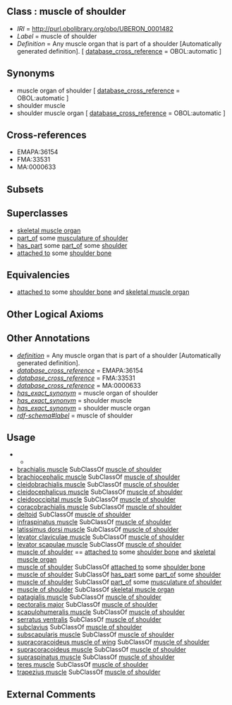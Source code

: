 
## Class : muscle of shoulder

 * *IRI* = http://purl.obolibrary.org/obo/UBERON_0001482
 * *Label* = muscle of shoulder
 * *Definition* = Any muscle organ that is part of a shoulder [Automatically generated definition]. [ [database_cross_reference](../../ef/oboInOwl#hasDbXref.md) = OBOL:automatic ]

## Synonyms

 * muscle organ of shoulder [ [database_cross_reference](../../ef/oboInOwl#hasDbXref.md) = OBOL:automatic ]
 * shoulder muscle
 * shoulder muscle organ [ [database_cross_reference](../../ef/oboInOwl#hasDbXref.md) = OBOL:automatic ]

## Cross-references

 * EMAPA:36154
 * FMA:33531
 * MA:0000633

## Subsets


## Superclasses

 * [skeletal muscle organ](../../UBERON/92/UBERON_0014892.md)
 * [part_of](../../BFO/50/BFO_0000050.md) some [musculature of shoulder](../../UBERON/76/UBERON_0004476.md)
 * [has_part](../../BFO/51/BFO_0000051.md) some [part_of](../../BFO/50/BFO_0000050.md) some [shoulder](../../UBERON/67/UBERON_0001467.md)
 * [attached to](../../RO/71/RO_0002371.md) some [shoulder bone](../../UBERON/61/UBERON_0003461.md)

## Equivalencies

 * [attached to](../../RO/71/RO_0002371.md) some [shoulder bone](../../UBERON/61/UBERON_0003461.md) and [skeletal muscle organ](../../UBERON/92/UBERON_0014892.md)

## Other Logical Axioms


## Other Annotations

 * *[definition](../../IAO/15/IAO_0000115.md)* = Any muscle organ that is part of a shoulder [Automatically generated definition].
 * *[database_cross_reference](../../ef/oboInOwl#hasDbXref.md)* = EMAPA:36154
 * *[database_cross_reference](../../ef/oboInOwl#hasDbXref.md)* = FMA:33531
 * *[database_cross_reference](../../ef/oboInOwl#hasDbXref.md)* = MA:0000633
 * *[has_exact_synonym](../../ym/oboInOwl#hasExactSynonym.md)* = muscle organ of shoulder
 * *[has_exact_synonym](../../ym/oboInOwl#hasExactSynonym.md)* = shoulder muscle
 * *[has_exact_synonym](../../ym/oboInOwl#hasExactSynonym.md)* = shoulder muscle organ
 * *[rdf-schema#label](../../el/rdf-schema#label.md)* = muscle of shoulder

## Usage

 * -
 * [brachialis muscle](../../UBERON/06/UBERON_0001506.md) SubClassOf [muscle of shoulder](../../UBERON/82/UBERON_0001482.md)
 * [brachiocephalic muscle](../../UBERON/68/UBERON_0011368.md) SubClassOf [muscle of shoulder](../../UBERON/82/UBERON_0001482.md)
 * [cleidobrachialis muscle](../../UBERON/66/UBERON_0011366.md) SubClassOf [muscle of shoulder](../../UBERON/82/UBERON_0001482.md)
 * [cleidocephalicus muscle](../../UBERON/64/UBERON_0011364.md) SubClassOf [muscle of shoulder](../../UBERON/82/UBERON_0001482.md)
 * [cleidooccipital muscle](../../UBERON/48/UBERON_0010948.md) SubClassOf [muscle of shoulder](../../UBERON/82/UBERON_0001482.md)
 * [coracobrachialis muscle](../../UBERON/05/UBERON_0001505.md) SubClassOf [muscle of shoulder](../../UBERON/82/UBERON_0001482.md)
 * [deltoid](../../UBERON/76/UBERON_0001476.md) SubClassOf [muscle of shoulder](../../UBERON/82/UBERON_0001482.md)
 * [infraspinatus muscle](../../UBERON/77/UBERON_0001477.md) SubClassOf [muscle of shoulder](../../UBERON/82/UBERON_0001482.md)
 * [latissimus dorsi muscle](../../UBERON/12/UBERON_0001112.md) SubClassOf [muscle of shoulder](../../UBERON/82/UBERON_0001482.md)
 * [levator claviculae muscle](../../UBERON/51/UBERON_0011251.md) SubClassOf [muscle of shoulder](../../UBERON/82/UBERON_0001482.md)
 * [levator scapulae muscle](../../UBERON/61/UBERON_0005461.md) SubClassOf [muscle of shoulder](../../UBERON/82/UBERON_0001482.md)
 * [muscle of shoulder](../../UBERON/82/UBERON_0001482.md) == [attached to](../../RO/71/RO_0002371.md) some [shoulder bone](../../UBERON/61/UBERON_0003461.md) and [skeletal muscle organ](../../UBERON/92/UBERON_0014892.md)
 * [muscle of shoulder](../../UBERON/82/UBERON_0001482.md) SubClassOf [attached to](../../RO/71/RO_0002371.md) some [shoulder bone](../../UBERON/61/UBERON_0003461.md)
 * [muscle of shoulder](../../UBERON/82/UBERON_0001482.md) SubClassOf [has_part](../../BFO/51/BFO_0000051.md) some [part_of](../../BFO/50/BFO_0000050.md) some [shoulder](../../UBERON/67/UBERON_0001467.md)
 * [muscle of shoulder](../../UBERON/82/UBERON_0001482.md) SubClassOf [part_of](../../BFO/50/BFO_0000050.md) some [musculature of shoulder](../../UBERON/76/UBERON_0004476.md)
 * [muscle of shoulder](../../UBERON/82/UBERON_0001482.md) SubClassOf [skeletal muscle organ](../../UBERON/92/UBERON_0014892.md)
 * [patagialis muscle](../../UBERON/46/UBERON_0011646.md) SubClassOf [muscle of shoulder](../../UBERON/82/UBERON_0001482.md)
 * [pectoralis major](../../UBERON/81/UBERON_0002381.md) SubClassOf [muscle of shoulder](../../UBERON/82/UBERON_0001482.md)
 * [scapulohumeralis muscle](../../UBERON/25/UBERON_4200225.md) SubClassOf [muscle of shoulder](../../UBERON/82/UBERON_0001482.md)
 * [serratus ventralis](../../UBERON/25/UBERON_0001125.md) SubClassOf [muscle of shoulder](../../UBERON/82/UBERON_0001482.md)
 * [subclavius](../../UBERON/79/UBERON_0008779.md) SubClassOf [muscle of shoulder](../../UBERON/82/UBERON_0001482.md)
 * [subscapularis muscle](../../UBERON/29/UBERON_0001129.md) SubClassOf [muscle of shoulder](../../UBERON/82/UBERON_0001482.md)
 * [supracoracoideus muscle of wing](../../UBERON/05/UBERON_0011605.md) SubClassOf [muscle of shoulder](../../UBERON/82/UBERON_0001482.md)
 * [supracoracoideus muscle](../../UBERON/40/UBERON_0014840.md) SubClassOf [muscle of shoulder](../../UBERON/82/UBERON_0001482.md)
 * [supraspinatus muscle](../../UBERON/83/UBERON_0002383.md) SubClassOf [muscle of shoulder](../../UBERON/82/UBERON_0001482.md)
 * [teres muscle](../../UBERON/67/UBERON_0010467.md) SubClassOf [muscle of shoulder](../../UBERON/82/UBERON_0001482.md)
 * [trapezius muscle](../../UBERON/80/UBERON_0002380.md) SubClassOf [muscle of shoulder](../../UBERON/82/UBERON_0001482.md)

## External Comments

